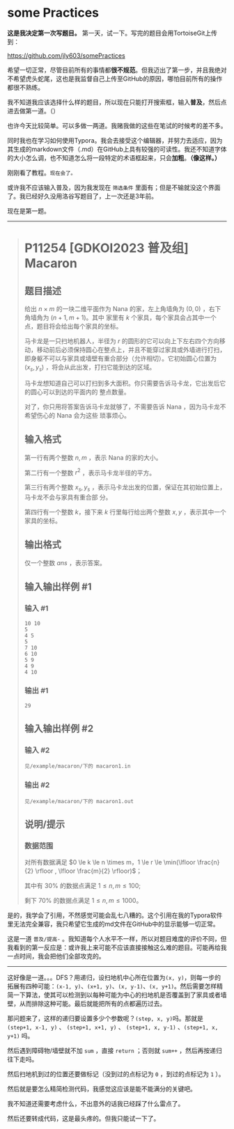 # some Practices

**这是我决定第一次写题目。** 第一天，试一下。写完的题目会用TortoiseGit上传到：

https://github.com/jly603/somePractices

希望一切正常，尽管目前所有的事情都**很不规范**。但我迈出了第一步，并且我绝对不希望虎头蛇尾，这也是我监督自己上传至GitHub的原因，哪怕目前所有的操作都很不熟练。

我不知道我应该选择什么样的题目，所以现在只能打开搜索框，输入**普及**，然后点进去做第一道。（）

也许今天比较简单。可以多做一两道。我赌我做的这些在笔试的时候考的差不多。

同时我也在学习如何使用Typora。我会去接受这个编辑器，并努力去适应，因为其生成的markdown文件（.md）在GitHub上具有较强的可读性。我还不知道字体的大小怎么调，也不知道怎么将一段特定的术语框起来，只会**加粗**。**（像这样。）**

刚刚看了教程。`现在会了。`

或许我不应该输入普及，因为我发现在 `筛选条件` 里面有；但是不输就没这个界面了。我已经好久没用洛谷写题目了，上一次还是3年前。



现在是第一题。

<hr>

> # P11254 [GDKOI2023 普及组] Macaron
>
> ## 题目描述
>
> 给出 $n\times m$ 的一块二维平面作为 Nana 的家，左上角墙角为 $(0, 0)$ ，右下角墙角为 $(n + 1, m + 1)$。其中
> 家里有 $k$ 个家具，每个家具会占其中一个点，题目将会给出每个家具的坐标。
>
> 马卡龙是一只扫地机器人，半径为 $r$ 的圆形的它可以向上下左右四个方向移动，移动前后必须保持圆心在整点上，并且不能穿过家具或外墙进行打扫，即身躯不可以与家具或墙壁有重合部分（允许相切）。它初始圆心位置为 $(x_s, y_s)$ ，将会从此出发，打扫它能到达的区域。
>
> 马卡龙想知道自己可以打扫到多大面积。你只需要告诉马卡龙，它出发后它的圆心可以到达的平面内的
> 整点数量。
>
> 对了，你只用将答案告诉马卡龙就够了，不需要告诉 Nana ，因为马卡龙不希望伤心的 Nana 会为这些
> 琐事烦心。
>
> ## 输入格式
>
> 第一行有两个整数 $n, m$ ，表示 Nana 的家的大小。
>
> 第二行有一个整数 $r^2$ ，表示马卡龙半径的平方。
>
> 第三行有两个整数 $x_s, y_s$ ，表示马卡龙出发的位置，保证在其初始位置上，马卡龙不会与家具有重合部
> 分。
>
> 第四行有一个整数 $k$，接下来 $k$ 行里每行给出两个整数 $x, y$ ，表示其中一个家具的坐标。
>
> ## 输出格式
>
> 仅一个整数 $ans$ ，表示答案。
>
> ## 输入输出样例 #1
>
> ### 输入 #1
>
> ```
> 10 10
> 5
> 4 5
> 5
> 7 10
> 6 10
> 5 9
> 4 9
> 4 10
> ```
>
> ### 输出 #1
>
> ```
> 29
> ```
>
> ## 输入输出样例 #2
>
> ### 输入 #2
>
> ```
> 见/example/macaron/下的 macaron1.in
> ```
>
> ### 输出 #2
>
> ```
> 见/example/macaron/下的 macaron1.out
> ```
>
> ## 说明/提示
>
> ### 数据范围
>
> 对所有数据满足 $0 \le k \le n \times  m，1 \le r \le \min(\lfloor \frac{n}{2} \rfloor , \lfloor \frac{m}{2} \rfloor)$；
>
> 其中有 $30\%$ 的数据点满足 $1 \le n, m \le 100$;
>
> 剩下 $70\%$ 的数据点满足 $1 \le n, m \le 1000$。

是的，我学会了引用，不然感觉可能会乱七八糟的。这个引用在我的Typora软件里无法完全兼容，我只希望它生成的md文件在GitHub中的显示能够一切正常。

这是一道 `普及/提高-` 。我知道每个人水平不一样，所以对题目难度的评价不同，但我看到的第一反应是：或许我上来可能不应该直接接触这么难的题目。可能再给我一点时间，我会把他们全部攻克的。

<hr>

这好像是一道。。。DFS？用递归，设扫地机中心所在位置为`(x, y)`，则每一步的拓展有四种可能：`(x-1, y)`、`(x+1, y)`、`(x, y-1)`、`(x, y+1)`。然后需要怎样精简一下算法，使其可以检测到以每种可能为中心的扫地机是否覆盖到了家具或者墙壁，从而排除这种可能。最后就能把所有的点都遍历过去。

那问题来了，这样的递归要设置多少个参数呢？`(step, x, y)`吗。那就是 `(step+1, x-1, y)` 、 `(step+1, x+1, y)` 、 `(step+1, x, y-1)` 、`(step+1, x, y+1)` 吗。

然后遇到障碍物/墙壁就不加 `sum` ，直接 `return` ；否则就 `sum++` ，然后再按递归往下走吗。

然后扫地机到过的位置还要做标记（没到过的点标记为 `0` ，到过的点标记为 `1` ）。

然后就是要怎么精简检测代码，我感觉这应该是能不能满分的关键吧。

我不知道还需要考虑什么，不出意外的话我已经踩了什么雷点了。

然后还要转成代码，这是最头疼的。但我只能试一下了。






